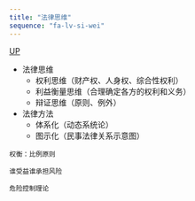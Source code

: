 ```yaml
---
title: "法律思维"
sequence: "fa-lv-si-wei"
---
```


[UP](/law/civil-law-index.html)

- 法律思维
    - 权利思维（财产权、人身权、综合性权利）
    - 利益衡量思维（合理确定各方的权利和义务）
    - 辩证思维（原则、例外）
- 法律方法
    - 体系化（动态系统论）
    - 图示化（民事法律关系示意图）

```text
权衡：比例原则

谁受益谁承担风险

危险控制理论
```

